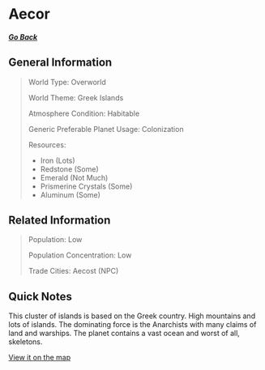 # Aecor

##### [Go Back](/wiki/space#planets)

## General Information

> World Type: Overworld
>
> World Theme: Greek Islands
>
> Atmosphere Condition: Habitable
>
> Generic Preferable Planet Usage: Colonization
>
> Resources:
> - Iron (Lots)
> - Redstone (Some)
> - Emerald (Not Much)
> - Prismerine Crystals (Some)
> - Aluminum (Some)

## Related Information

> Population: Low
>
> Population Concentration: Low
>
> Trade Cities: Aecost (NPC)

## Quick Notes

This cluster of islands is based on the Greek country. High mountains and lots of islands. The dominating force is the Anarchists with many claims of land and warships. The planet contains a vast ocean and worst of all, skeletons.

[View it on the map](https://dynmap.starlegacy.net/?worldname=Aecor)
